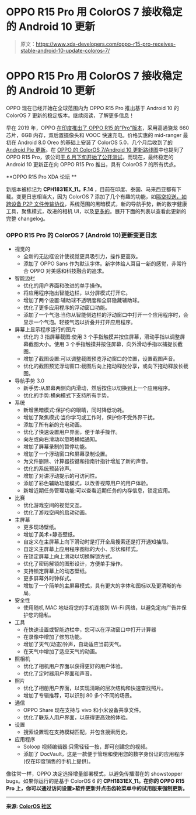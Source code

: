 # OPPO R15 Pro 用 ColorOS 7 接收稳定的 Android 10 更新

> 原文：<https://www.xda-developers.com/oppo-r15-pro-receives-stable-android-10-update-coloros-7/>

# OPPO R15 Pro 用 ColorOS 7 接收稳定的 Android 10 更新

OPPO 现在已经开始在全球范围内为 OPPO R15 Pro 推出基于 Android 10 的 ColorOS 7 更新的稳定版本。继续阅读，了解更多信息！

早在 2019 年，OPPO [在印度推出了 OPPO R15 的“Pro”版本](https://www.xda-developers.com/oppo-r15-pro-lands-on-amazon-india-with-a-snapdragon-660/)，采用高通骁龙 660 芯片，6GB 内存，双后置摄像头和 VOOC 快速充电。价格实惠的 mid-ranger 最初在 Android 8.0 Oreo 的基础上安装了 ColorOS 5.0，几个月后收到了[的 Android Pie 更新](https://www.xda-developers.com/opor-coloros-6-android-pie-beta-update/)。在 [OPPO 的 ColorOS 7/Android 10 更新路线图](https://www.xda-developers.com/oppo-starts-rolling-out-coloros-7-android-10-update-find-x-reno-k-a-series-phones-india/)中也提到了 OPPO R15 Pro，该公司[于 6 月下旬开始了公开测试](https://community.coloros.com/thread-45788-1-1.html)。而现在，最终稳定的 Android 10 更新正在向 OPPO R15 Pro 推出，具有 ColorOS 7 的所有优点。

**OPPO R15 Pro XDA 论坛 **

新版本被标记为 **CPH1831EX_11。F.14** ，目前在印度、泰国、马来西亚都有下载。变更日志相当大，因为 ColorOS 7 添加了几个有趣的功能，如[隔空投送，如跨设备 P2P 文件传输协议](https://www.xda-developers.com/oneplus-realme-black-shark-meizu-join-xiaomi-oppo-vivo-file-transfer-alliance/)，系统范围的黑暗模式，新的导航手势，新的数字健康工具，聚焦模式，改进的相机 UI，以及[更多的](https://www.xda-developers.com/oppo-coloros-7-review/)。展开下面的列表以查看此更新的完整 changelog。

### OPPO R15 Pro 的 ColorOS 7 (Android 10)更新变更日志

*   视觉的
    *   全新的无边框设计使视觉更具吸引力，操作更高效。
    *   添加了 OPPO Sans 作为默认字体。新字体给人耳目一新的感觉，非常符合 OPPO 对美感和科技融合的追求。
*   智能边栏
    *   优化的用户界面和改进的单手操作。
    *   将应用程序拖出智能边栏，以分屏模式打开它。
    *   增加了两个设置:辅助球不透明度和全屏隐藏辅助球。
    *   优化了更多应用程序的浮动窗口功能。
    *   添加了一个气泡:当你从智能侧边栏的浮动窗口中打开一个应用程序时，会显示一个气泡。轻按气泡以折叠并打开应用程序。
*   屏幕上显示程序运行的图片
    *   优化的 3 指屏幕截图:使用 3 个手指触摸并按住屏幕，滑动手指以调整屏幕截图大小。使用 3 个手指触摸并按住屏幕，向外滑动手指以捕捉长截图。
    *   增加了截图设置:可以调整截图预览浮动窗口的位置，设置截图声音。
    *   优化的截图预览浮动窗口:截图后向上拖动释放分享，或向下拖动释放长截图。
*   导航手势 3.0
    *   新手势:从屏幕两侧向内滑动，然后按住以切换到上一个应用程序。
    *   优化的手势:横向模式下支持所有手势。
*   系统
    *   新增黑暗模式:保护你的眼睛，同时降低功耗。
    *   增加了聚焦模式:当你学习或工作时，保护你不受外界干扰。
    *   添加了所有新的充电动画。
    *   优化了快速设置用户界面，便于单手操作。
    *   向左或向右滑动以忽略横幅通知。
    *   增加了屏幕录制的暂停功能。
    *   增加了一个浮动窗口和屏幕录制设置。
    *   为文件删除、计算器按键和指南针指针增加了新的声音。
    *   优化的系统预装铃声。
    *   增加了对讲浮动提示的可访问性。
    *   添加了彩色辅助功能模式，以改善视障用户的用户体验。
    *   新增近期任务管理功能:可以查看近期任务的内存信息，锁定应用。
*   比赛
    *   优化游戏空间的视觉交互。
    *   优化了游戏空间的启动动画。
*   主屏幕
    *   更多现场壁纸。
    *   增加了美术+静态壁纸。
    *   自定义在主屏幕上向下滑动时是打开全局搜索还是打开通知抽屉。
    *   自定义主屏幕上应用程序图标的大小、形状和样式。
    *   在锁定屏幕上向上滑动以切换解锁方式。
    *   优化了密码解锁的图形设计，方便单手操作。
    *   支持锁定屏幕上的动态壁纸。
    *   更多屏幕外时钟样式。
    *   增加了一个简单的主屏幕模式，具有更大的字体和图标以及更清晰的布局。
*   安全性
    *   使用随机 MAC 地址将您的手机连接到 Wi-Fi 网络，以避免定向广告并保护您的隐私。
*   工具
    *   在快速设置或智能边栏中，您可以在浮动窗口中打开计算器
    *   在录像中增加了修剪功能。
    *   增加了天气(动态)铃声，自动适应当前天气。
    *   在天气中增加了适应天气的动画。
*   照相机
    *   优化了相机用户界面以获得更好的用户体验。
    *   优化了定时器用户界面和声音。
*   照片
    *   优化了相册用户界面，以实现清晰的层次结构和快速查找照片。
    *   增加了专辑推荐，可以识别 80 多个不同的场景。
*   通信
    *   OPPO Share 现在支持与 vivo 和小米设备共享文件。
    *   优化了联系人用户界面，以获得更高效的体验。
*   设置
    *   搜索设置现在支持模糊匹配，并包含搜索历史。
*   应用程序
    *   Soloop 视频编辑器:只需轻轻一按，即可创建您的视频。
    *   添加了 DocVault，这是一款便于管理和使用您的数字身份证的应用程序(仅在印度销售的手机上提供)。

像往常一样，OPPO 决定选择增量部署模式，以避免传播潜在的 showstopper bugs。如果你运行的是基于 ColorOS 6 的 **CPH1831EX_11。在你的 OPPO R15 Pro 上，你可以通过访问设置>软件更新并点击齿轮菜单中的试用版来强制更新。**

* * *

**来源: [ColorOS 社区](https://community.coloros.com/thread-48355-1-1.html)**